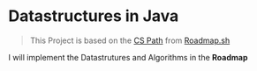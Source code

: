 # Datastructures in Java

> This Project is based on the [CS Path](https://roadmap.sh/computer-science) from [Roadmap.sh](https://roadmap.sh/)

I will implement the Datastrutures and Algorithms in the **Roadmap**

